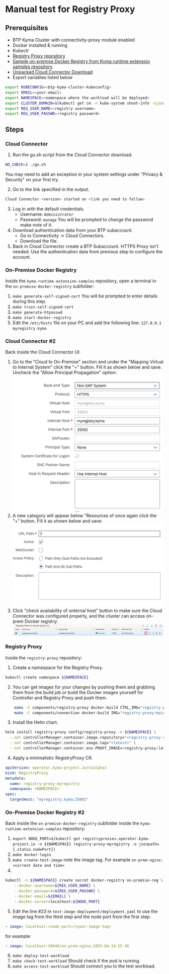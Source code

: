# Manual test for Registry Proxy

## Prerequisites

- BTP Kyma Cluster with connectivity-proxy module enabled
- Docker installed & running
- Kubectl
- [Registry Proxy repository](https://github.tools.sap/kyma/registry-proxy)
- [Sample on-premise Docker Registry from Kyma runtime extension samples repository](https://github.com/SAP-samples/kyma-runtime-extension-samples/tree/main/on-premise-docker-registry)
- [Unpacked Cloud Connector Download](https://tools.hana.ondemand.com/#cloud)
- Export variables listed below

```bash
export KUBECONFIG=<btp-kyma-cluster-kubeconfig>
export EMAIL=<your-email>
export NAMESPACE=<namespace where the workload will be deployed>
export CLUSTER_DOMAIN=$(kubectl get cm -n kube-system shoot-info -ojsonpath='{.data.domain}')
export REG_USER_NAME=<registry username>
export REG_USER_PASSWD=<registry password>
```

## Steps

### Cloud Connector

1. Run the go.sh script from the Cloud Connector download.

```bash
NO_CHECK=1 ./go.sh
```

You may need to add an exception in your system settings under "Privacy & Security" on your first try.

2. Go to the link specified in the output.

```bash
Cloud Connector <version> started on <link you need to follow>
```

3. Log in with the default credentials.
   - Username: `Administrator`
   - Password: `manage`
     You will be prompted to change the password make note of it.
4. Download authentication data from your BTP subaccount.
   - Go to Connectivity -> Cloud Connectors.
   - Download the file.
5. Back in Cloud Connector create a BTP Subaccount. HTTPS Proxy isn't needed.
   Use the authentication data from previous step to configure the account.

### On-Premise Docker Registry

Inside the `kyma-runtime-extension-samples` repository, open a terminal in the `on-premise-docker-registry` subfolder:

1. `make generate-self-signed-cert` You will be prompted to enter details during this step.
2. `make trust-self-signed-cert`
3. `make generate-htpasswd`
4. `make start-docker-registry`
5. Edit the `/etc/hosts` file on your PC and add the following line: `127.0.0.1 myregistry.kyma`

### Cloud Connector #2

Back inside the Cloud Connector UI:

1. Go to the "Cloud to On-Premise" section and under the "Mapping Virtual to Internal System" click the "+" button.
   Fill it as shown below and save. Uncheck the "Allow Principal Propagation" option:
   ![cc-mapping.png](cc-mapping.png)
2. A new category will appear below "Resources of <your registry name> once again click the "+" button.
   Fill it as shown below and save:
   ![cc-mapping-resources.png](cc-mapping-resources.png)
3. Click "check availability of onternal host" button to make sure the Cloud Connector was configured properly, and the cluster can access on-prem Docker registry:
   ![check-availability.png](check-availability.png)

### Registry Proxy

Inside the `registry-proxy` repository:

1. Create a namespace for the Registry Proxy.

```bash
kubectl create namespace ${NAMESPACE}
```

2. You can get images for your changes by pushing them and grabbing them from the build job or build the Docker images yourself for Controller and Registry Proxy and push them.

```bash
	make -C components/registry-proxy docker-build CTRL_IMG="registry-proxy-controller:main"
	make -C components/connection docker-build IMG="registry-proxy:main"
```

3. Install the Helm chart.

```bash
helm install registry-proxy config/registry-proxy -n ${NAMESPACE} \
  --set controllerManager.container.image.repository="<registry-proxy-controller>" \
  --set controllerManager.container.image.tag="<latest>" \
  --set controllerManager.container.env.PROXY_IMAGE=<registry-proxy:latest>
```

4. Apply a minimalistic RegistryProxy CR.

```yaml
apiVersion: operator.kyma-project.io/v1alpha1
kind: RegistryProxy
metadata:
  name: registry-proxy-myregistry
  namespace: <NAMESPACE>
spec:
  targetHost: "myregistry.kyma:25002"
```

### On-Premise Docker Registry #2

Back inside the `on-premise-docker-registry` subfolder inside the `kyma-runtime-extension-samples` repository:

1. `export NODE_PORT=$(kubectl get registryproxies.operator.kyma-project.io -n ${NAMESPACE} registry-proxy-myregistry -o jsonpath={.status.nodePort})`
2. `make docker-login`
3. `make create-test-image` note the image tag. For example `on-prem-nginx:<current date and time>`
4.

```bash
kubectl -n ${NAMESPACE} create secret docker-registry on-premise-reg \
    --docker-username=${REG_USER_NAME} \
    --docker-password=${REG_USER_PASSWD} \
    --docker-email=${EMAIL} \
    --docker-server=localhost:${NODE_PORT}
```

5. Edit the line #23 in `test-image-deployment/deployment.yaml` to use the image tag from the third step and the node port from the first step.

```yaml
- image: localhost:<node-port>/<your-image-tag>
```

for example:

```yaml
- image: localhost:30648/on-prem-nginx:2025-04-14-15-36
```

6. `make deploy-test-workload`
7. `make check-test-workload` Should check if the pod is running.
8. `make access-test-workload` Should connect you to the test workload.

